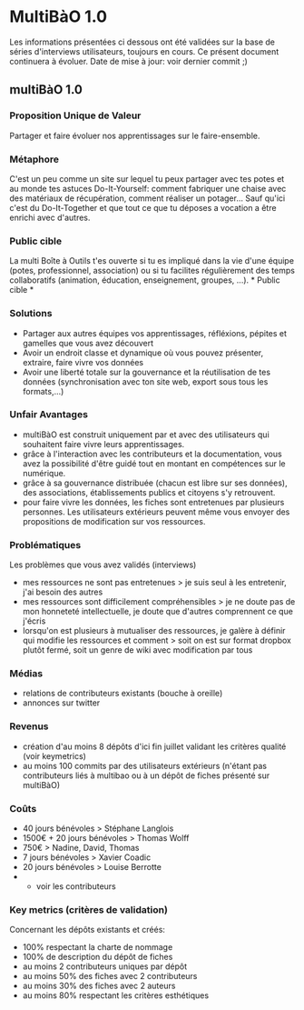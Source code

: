 # MultiBàO 1.0 

Les informations présentées ci dessous ont été validées sur la base de séries d'interviews utilisateurs, toujours en cours.
Ce présent document continuera à évoluer.
Date de mise à jour: voir dernier commit ;) 

## multiBàO 1.0

### Proposition Unique de Valeur 

Partager et faire évoluer nos apprentissages sur le faire-ensemble.  

### Métaphore 

C'est un peu comme un site sur lequel tu peux partager avec tes potes et au monde tes astuces Do-It-Yourself: comment fabriquer une chaise avec des matériaux de récupération, comment réaliser un potager... Sauf qu'ici c'est du Do-It-Together et que tout ce que tu déposes a vocation a être enrichi avec d'autres.

### Public cible 

La multi Boîte à Outils t'es ouverte si tu es impliqué dans la vie d'une équipe (potes, professionnel, association) ou si tu facilites régulièrement des temps collaboratifs (animation, éducation, enseignement, groupes, ...). * Public cible * 

### Solutions 

* Partager aux autres équipes vos apprentissages, réfléxions, pépites et gamelles que vous avez découvert
* Avoir un endroit classe et dynamique où vous pouvez présenter, extraire, faire vivre vos données
* Avoir une liberté totale sur la gouvernance et la réutilisation de tes données (synchronisation avec ton site web, export sous tous les formats,...)

### Unfair Avantages 

* multiBàO est construit uniquement par et avec des utilisateurs qui souhaitent faire vivre leurs apprentissages.
* grâce à l'interaction avec les contributeurs et la documentation, vous avez la possibilité d'être guidé tout en montant en compétences sur le numérique.
* grâce à sa gouvernance distribuée (chacun est libre sur ses données), des associations, établissements publics et citoyens s'y retrouvent.
* pour faire vivre les données, les fiches sont entretenues par plusieurs personnes. Les utilisateurs extérieurs peuvent même vous envoyer des propositions de modification sur vos ressources. 

### Problématiques 

Les problèmes que vous avez validés (interviews)

* mes ressources ne sont pas entretenues > je suis seul à les entretenir, j'ai besoin des autres
* mes ressources sont difficilement compréhensibles > je ne doute pas de mon honneteté intellectuelle, je doute que d'autres comprennent ce que j'écris 
* lorsqu'on est plusieurs à mutualiser des ressources, je galère à définir qui modifie les ressources et comment > soit on est sur format dropbox plutôt fermé, soit un genre de wiki avec modification par tous

### Médias

* relations de contributeurs existants (bouche à oreille)
* annonces sur twitter

### Revenus

* création d'au moins 8 dépôts d'ici fin juillet validant les critères qualité (voir keymetrics)
* au moins 100 commits par des utilisateurs extérieurs (n'étant pas contributeurs liés à multibao ou à un dépôt de fiches présenté sur multiBàO)

### Coûts

* 40 jours bénévoles > Stéphane Langlois
* 1500€ + 20 jours bénévoles > Thomas Wolff
* 750€ > Nadine, David, Thomas
* 7 jours bénévoles > Xavier Coadic
* 20 jours bénévoles > Louise Berrotte 
* + voir les contributeurs

### Key metrics (critères de validation)

Concernant les dépôts existants et créés:
* 100% respectant la charte de nommage 
* 100% de description du dépôt de fiches
* au moins 2 contributeurs uniques par dépôt
* au moins 50% des fiches avec 2 contributeurs
* au moins 30% des fiches avec 2 auteurs
* au moins 80% respectant les critères esthétiques
